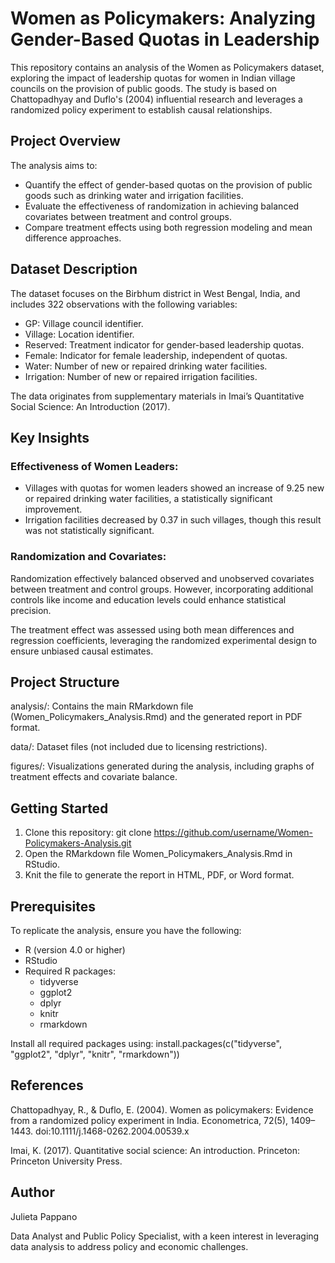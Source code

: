 # Women as Policymakers: Analyzing Gender-Based Quotas in Leadership
This repository contains an analysis of the Women as Policymakers dataset, exploring the impact of leadership quotas for women in Indian village councils on the provision of public goods. The study is based on Chattopadhyay and Duflo's (2004) influential research and leverages a randomized policy experiment to establish causal relationships.

## Project Overview
The analysis aims to:
* Quantify the effect of gender-based quotas on the provision of public goods such as drinking water and irrigation facilities.
* Evaluate the effectiveness of randomization in achieving balanced covariates between treatment and control groups.
* Compare treatment effects using both regression modeling and mean difference approaches.

## Dataset Description
The dataset focuses on the Birbhum district in West Bengal, India, and includes 322 observations with the following variables:
* GP: Village council identifier.
* Village: Location identifier.
* Reserved: Treatment indicator for gender-based leadership quotas.
* Female: Indicator for female leadership, independent of quotas.
* Water: Number of new or repaired drinking water facilities.
* Irrigation: Number of new or repaired irrigation facilities.

The data originates from supplementary materials in Imai’s Quantitative Social Science: An Introduction (2017).

## Key Insights
### Effectiveness of Women Leaders:
* Villages with quotas for women leaders showed an increase of 9.25 new or repaired drinking water facilities, a statistically significant improvement.
* Irrigation facilities decreased by 0.37 in such villages, though this result was not statistically significant.

### Randomization and Covariates:
Randomization effectively balanced observed and unobserved covariates between treatment and control groups. However, incorporating additional controls like income and education levels could enhance statistical precision.

The treatment effect was assessed using both mean differences and regression coefficients, leveraging the randomized experimental design to ensure unbiased causal estimates.

## Project Structure
analysis/: Contains the main RMarkdown file (Women_Policymakers_Analysis.Rmd) and the generated report in PDF format.

data/: Dataset files (not included due to licensing restrictions).

figures/: Visualizations generated during the analysis, including graphs of treatment effects and covariate balance.

## Getting Started
1. Clone this repository:
git clone https://github.com/username/Women-Policymakers-Analysis.git
2. Open the RMarkdown file Women_Policymakers_Analysis.Rmd in RStudio.
3. Knit the file to generate the report in HTML, PDF, or Word format.

## Prerequisites
To replicate the analysis, ensure you have the following:
* R (version 4.0 or higher)
* RStudio
* Required R packages:
  * tidyverse
  * ggplot2
  * dplyr
  * knitr
  * rmarkdown

Install all required packages using:
install.packages(c("tidyverse", "ggplot2", "dplyr", "knitr", "rmarkdown"))

## References
Chattopadhyay, R., & Duflo, E. (2004). Women as policymakers: Evidence from a randomized policy experiment in India. Econometrica, 72(5), 1409–1443. doi:10.1111/j.1468-0262.2004.00539.x

Imai, K. (2017). Quantitative social science: An introduction. Princeton: Princeton University Press.

## Author
Julieta Pappano

Data Analyst and Public Policy Specialist, with a keen interest in leveraging data analysis to address policy and economic challenges.
